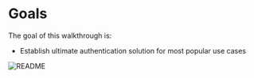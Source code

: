 # Goals
The goal of this walkthrough is:
 * Establish ultimate authentication solution for most popular use cases

![README](https://www.plantuml.com/plantuml/png/SoWkIImgAStDuU9ApiyjoCzBpIjHSCuf2YZArmjEJ2psIKpI2q_CoIx9ACelJS_GytSiBSdG2mvm94MvNs99PbcgOq41APeS2p99KUwP4a2YwSuvcK2bN5pHn7WtLa5FpuueOnMi54gBKuam5HugD30RxZsIpNP8pKi19WS0 "README")
<!-- ```plantuml
@startuml

component ClrPro.SaasLab.Walkthrough.OAuth.SPA
component ClrPro.SaasLab.Walkthrough.OAuth.NativeApp
component ClrPro.SaasLab.Walkthrough.OAuth.Api
component ClrPro.SaasLab.Walkthrough.OAuth.IdP
component ClrPro.SaasLab.Walkthrough.OAuth.ApiClient

[ClrPro.SaasLab.Walkthrough.OAuth.SPA] ..> ClrPro.SaasLab.Walkthrough.OAuth.Api : use
[ClrPro.SaasLab.Walkthrough.OAuth.NativeApp] ..> ClrPro.SaasLab.Walkthrough.OAuth.Api : use
[ClrPro.SaasLab.Walkthrough.OAuth.ApiClient] ..> ClrPro.SaasLab.Walkthrough.OAuth.Api : use
@enduml

``` -->